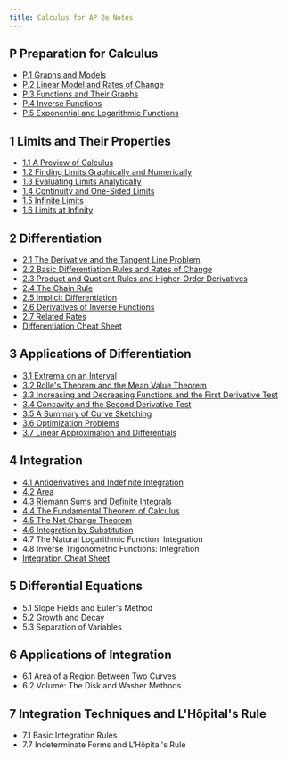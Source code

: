 ```yaml
---
title: Calculus for AP 2e Notes
---
```


## P Preparation for Calculus

- [P.1 Graphs and Models](./0-preperation-for-calculus/0.1-graphs-and-models.md)
- [P.2 Linear Model and Rates of Change](./0-preperation-for-calculus/0.2-linear-models-and-rates-of-change.md)
- [P.3 Functions and Their Graphs](./0-preperation-for-calculus/0.3-functions-and-their-graphs.md)
- [P.4 Inverse Functions](/0-preperation-for-calculus/0.4-inverse-functions.md)
- [P.5 Exponential and Logarithmic Functions](./0-preperation-for-calculus/0.5-exponential-and-logarithmic-functions.md)

## 1 Limits and Their Properties

- [1.1 A Preview of Calculus](/1-limits-and-their-properties/1.1-a-preview-of-calculus.md)
- [1.2 Finding Limits Graphically and Numerically](/1-limits-and-their-properties/1.2-finding-limits-graphically-and-numerically.md)
- [1.3 Evaluating Limits Analytically](/1-limits-and-their-properties/1.3-evaluating-limit-analytically.md)
- [1.4 Continuity and One-Sided Limits](./1-limits-and-their-properties/1.4-continuity-and-one-sided-limits.md)
- [1.5 Infinite Limits](./1-limits-and-their-properties/1.5-infinite-limits.md)
- [1.6 Limits at Infinity](./1-limits-and-their-properties/1.6-limits-at-infinity.md)

## 2 Differentiation

- [2.1 The Derivative and the Tangent Line Problem](./2-differentiation/2.1-the-derivative-and-the-tangent-line-problem.md)
- [2.2 Basic Differentiation Rules and Rates of Change](./2-differentiation/2.2-basic-differentiation-rules-and-rates-of-change.md)
- [2.3 Product and Quotient Rules and Higher-Order Derivatives](./2-differentiation/2.3-product-and-quotient-rules-and-higher-order-derivatives.md)
- [2.4 The Chain Rule](./2-differentiation/2.4-the-chain-rule.md)
- [2.5 Implicit Differentiation](./2-differentiation/2.5-implicit-differentiation.md)
- [2.6 Derivatives of Inverse Functions](./2-differentiation/2.6-derivatives-of-inverse-functions.md)
- [2.7 Related Rates](./2-differentiation/2.7-related-rates.md)
- [Differentiation Cheat Sheet]({{site.baseurl}}/misc/differentiation-cheat-sheet.pdf)

## 3 Applications of Differentiation

- [3.1 Extrema on an Interval](./3-applications-of-differentiation/3.1-extrema-on-an-interval.md)
- [3.2 Rolle's Theorem and the Mean Value Theorem](./3-applications-of-differentiation/3.2-rolles-theorem-and-the-mean-value-theorem.md)
- [3.3 Increasing and Decreasing Functions and the First Derivative Test](./3-applications-of-differentiation/3.3-the-first-derivative-test.md)
- [3.4 Concavity and the Second Derivative Test](./3-applications-of-differentiation/3.4-concavity-and-the-second-derivative-test.md)
- [3.5 A Summary of Curve Sketching](./3-applications-of-differentiation/3.5-a-summary-of-curve-sketching.md)
- [3.6 Optimization Problems](./3-applications-of-differentiation/3.6-optimization-problems.md)
- [3.7 Linear Approximation and Differentials](./3-applications-of-differentiation/3.7-linear-approximation-and-differentials.md)

## 4 Integration

- [4.1 Antiderivatives and Indefinite Integration](./4-integration/4.1-antiderivatives.md)
- [4.2 Area](./4-integration/4.2-area.md)
- [4.3 Riemann Sums and Definite Integrals](./4-integration/4.3-reimann-sums-and-definite-integrals.md)
- [4.4 The Fundamental Theorem of Calculus](./4-integration/4.4-the-fundamental-theorem-of-calculus.md)
- [4.5 The Net Change Theorem](./4-integration/4.5-the-net-change-theorem.md)
- [4.6 Integration by Substitution](./4-integration/4.6-integration-by-substitution.md)
- 4.7 The Natural Logarithmic Function: Integration
- 4.8 Inverse Trigonometric Functions: Integration
- [Integration Cheat Sheet]({{site.baseurl}}/misc/integration-cheat-sheet.pdf)

## 5 Differential Equations

- 5.1 Slope Fields and Euler's Method
- 5.2 Growth and Decay
- 5.3 Separation of Variables

## 6 Applications of Integration

- 6.1 Area of a Region Between Two Curves
- 6.2 Volume: The Disk and Washer Methods

## 7 Integration Techniques and L'Hôpital's Rule

- 7.1 Basic Integration Rules
- 7.7 Indeterminate Forms and L'Hôpital's Rule
